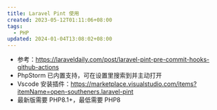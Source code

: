 ```yaml
---
title: Laravel Pint 使用
created: 2023-05-12T01:11:06+08:00
tags:
  - PHP
updated: 2024-01-04T13:08:02+08:00
---
```


- 参考：<https://laraveldaily.com/post/laravel-pint-pre-commit-hooks-github-actions>
- PhpStorm 已内置支持，可在设置里搜索到并主动打开
- Vscode 安装插件：<https://marketplace.visualstudio.com/items?itemName=open-southeners.laravel-pint>
- 最新版需要 PHP8.1+，最低需要 PHP8
